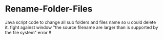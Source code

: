 # Rename-Folder-Files
Java script code to change all sub folders and files name so u could delete it. 
fight against window "the source filename are larger than is supported by the file system" error !!

